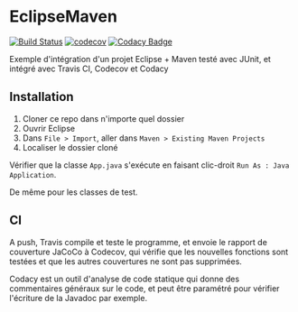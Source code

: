 # EclipseMaven

[![Build Status](https://travis-ci.org/Raul6469/EclipseMaven.svg?branch=master)](https://travis-ci.org/Raul6469/EclipseMaven)
[![codecov](https://codecov.io/gh/Raul6469/EclipseMaven/branch/master/graph/badge.svg)](https://codecov.io/gh/Raul6469/EclipseMaven)
[![Codacy Badge](https://api.codacy.com/project/badge/Grade/aabd61d290044d0e92403a4edaa21226)](https://www.codacy.com/app/vb4007/EclipseMaven?utm_source=github.com&amp;utm_medium=referral&amp;utm_content=Raul6469/EclipseMaven&amp;utm_campaign=Badge_Grade)

Exemple d'intégration d'un projet Eclipse + Maven testé avec JUnit, et intégré avec Travis CI, Codecov et Codacy

## Installation
1. Cloner ce repo dans n'importe quel dossier
2. Ouvrir Eclipse
3. Dans `File > Import`, aller dans `Maven > Existing Maven Projects`
4. Localiser le dossier cloné

Vérifier que la classe `App.java` s'exécute en faisant clic-droit `Run As : Java Application`.

De même pour les classes de test.

## CI
A push, Travis compile et teste le programme, et envoie le rapport de couverture JaCoCo à Codecov, qui vérifie que les nouvelles fonctions sont testées et que les autres couvertures ne sont pas supprimées.

Codacy est un outil d'analyse de code statique qui donne des commentaires généraux sur le code, et peut être paramétré pour vérifier l'écriture de la Javadoc par exemple.
